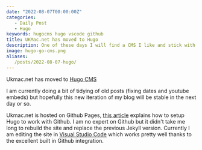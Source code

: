 ```yaml
---
date: "2022-08-07T00:00:00Z"
categories:
   - Daily Post
   - Hugo
keywords: hugocms hugo vscode github
title: UKMac.net has moved to Hugo
description: One of these days I will find a CMS I like and stick with it :)
image: hugo-go-cms.png
aliases:
   /posts/2022-08-07-hugo/
---
```

Ukmac.net has moved to [Hugo CMS](https://gohugo.io)

I am currently doing a bit of tidying of old posts (fixing dates and youtube embeds) but hopefully this new iteration of my blog will be stable in the next day or so.

Ukmac.net is hosted on Github Pages, [this article](https://gohugo.io/hosting-and-deployment/hosting-on-github/#deployment-of-project-pages-from-your-gh-pages-branch) explains how to setup Hugo to work with Github. I am no expert on Github but it didn't take me long to rebuild the site and replace the previous Jekyll version. Currently I am editing the site in [Visual Studio Code](https://code.visualstudio.com/) which works pretty well thanks to the excellent built in Github integration.